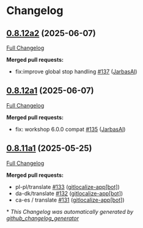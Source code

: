 # Changelog

## [0.8.12a2](https://github.com/OpenVoiceOS/ovos-skill-wikipedia/tree/0.8.12a2) (2025-06-07)

[Full Changelog](https://github.com/OpenVoiceOS/ovos-skill-wikipedia/compare/0.8.12a1...0.8.12a2)

**Merged pull requests:**

- fix:improve global stop handling [\#137](https://github.com/OpenVoiceOS/ovos-skill-wikipedia/pull/137) ([JarbasAl](https://github.com/JarbasAl))

## [0.8.12a1](https://github.com/OpenVoiceOS/ovos-skill-wikipedia/tree/0.8.12a1) (2025-06-07)

[Full Changelog](https://github.com/OpenVoiceOS/ovos-skill-wikipedia/compare/0.8.11a1...0.8.12a1)

**Merged pull requests:**

- fix: workshop 6.0.0 compat [\#135](https://github.com/OpenVoiceOS/ovos-skill-wikipedia/pull/135) ([JarbasAl](https://github.com/JarbasAl))

## [0.8.11a1](https://github.com/OpenVoiceOS/ovos-skill-wikipedia/tree/0.8.11a1) (2025-05-25)

[Full Changelog](https://github.com/OpenVoiceOS/ovos-skill-wikipedia/compare/0.8.10...0.8.11a1)

**Merged pull requests:**

- pl-pl/translate [\#133](https://github.com/OpenVoiceOS/ovos-skill-wikipedia/pull/133) ([gitlocalize-app[bot]](https://github.com/apps/gitlocalize-app))
- da-dk/translate [\#132](https://github.com/OpenVoiceOS/ovos-skill-wikipedia/pull/132) ([gitlocalize-app[bot]](https://github.com/apps/gitlocalize-app))
- ca-es / translate [\#131](https://github.com/OpenVoiceOS/ovos-skill-wikipedia/pull/131) ([gitlocalize-app[bot]](https://github.com/apps/gitlocalize-app))



\* *This Changelog was automatically generated by [github_changelog_generator](https://github.com/github-changelog-generator/github-changelog-generator)*
